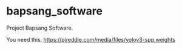 # bapsang_software
 Project Bapsang Software.

You need this.
https://pjreddie.com/media/files/yolov3-spp.weights